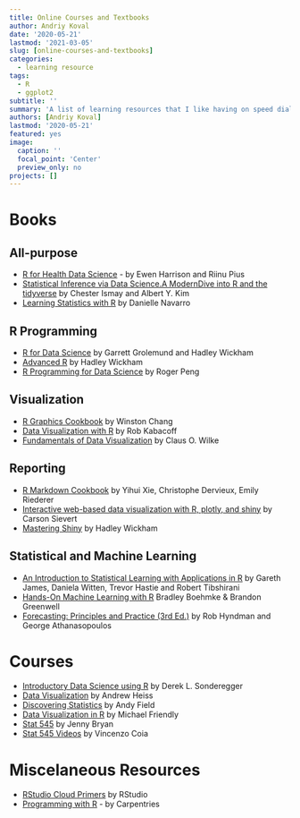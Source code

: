 ```yaml
---
title: Online Courses and Textbooks
author: Andriy Koval
date: '2020-05-21'
lastmod: '2021-03-05'
slug: [online-courses-and-textbooks]
categories:
  - learning resource
tags:
  - R
  - ggplot2
subtitle: ''
summary: 'A list of learning resources that I like having on speed dial'
authors: [Andriy Koval]
lastmod: '2020-05-21'
featured: yes
image:
  caption: ''
  focal_point: 'Center'
  preview_only: no
projects: []
---
```



# Books

## All-purpose

- [R for Health Data Science](https://argoshare.is.ed.ac.uk/healthyr_book/) - by Ewen Harrison and Riinu Pius    
- [Statistical Inference via Data Science.A ModernDive into R and the tidyverse](https://moderndive.com/) by Chester Ismay and Albert Y. Kim  
- [Learning Statistics with R](https://learningstatisticswithr.com/book/) by Danielle Navarro   


## R Programming  
- [R for Data Science](https://r4ds.had.co.nz/)  by Garrett Grolemund and Hadley Wickham   
- [Advanced R](https://adv-r.hadley.nz/) by Hadley Wickham
- [R Programming for Data Science](https://bookdown.org/rdpeng/rprogdatascience/) by Roger Peng  

## Visualization
- [R Graphics Cookbook](https://r-graphics.org/) by Winston Chang  
- [Data Visualization with R](https://rkabacoff.github.io/datavis/) by Rob Kabacoff    
- [Fundamentals of Data Visualization](https://clauswilke.com/dataviz/) by Claus O. Wilke    

## Reporting
- [R Markdown Cookbook](https://bookdown.org/yihui/rmarkdown-cookbook/) by Yihui Xie, Christophe Dervieux, Emily Riederer  
- [Interactive web-based data visualization with R, plotly, and shiny](https://plotly-r.com/index.html) by Carson Sievert     
- [Mastering Shiny](https://mastering-shiny.org/) by Hadley Wickham   

## Statistical and Machine Learning
- [An Introduction to Statistical Learning with Applications in R](http://faculty.marshall.usc.edu/gareth-james/ISL/) by Gareth James, Daniela Witten, Trevor Hastie and Robert Tibshirani   
- [Hands-On Machine Learning with R](https://bradleyboehmke.github.io/HOML/) Bradley Boehmke & Brandon Greenwell   
- [Forecasting: Principles and Practice (3rd Ed.)](https://otexts.com/fpp3/) by Rob Hyndman and George Athanasopoulos  

# Courses
- [Introductory Data Science using R](https://dereksonderegger.github.io/444/index.html) by Derek L. Sonderegger   
- [Data Visualization](https://datavizm20.classes.andrewheiss.com/) by Andrew Heiss  
- [Discovering Statistics](https://www.discoveringstatistics.com/) by Andy Field  
- [Data Visualization in R](http://datavis.ca/courses/RGraphics/) by Michael Friendly  
- [Stat 545](https://stat545.com/) by Jenny Bryan
- [Stat 545 Videos](https://www.youtube.com/channel/UCrB-uourf2vxGeBnGjQrA0w/featured) by Vincenzo Coia

# Miscelaneous Resources

- [RStudio Cloud Primers](https://rstudio.cloud/learn/primers) by RStudio
- [Programming with R](https://swcarpentry.github.io/r-novice-inflammation/) - by Carpentries
